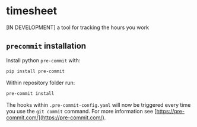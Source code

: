 # timesheet
[IN DEVELOPMENT] a tool for tracking the hours you work


## `precommit` installation

Install python `pre-commit` with:
```bash
pip install pre-commit
```

Within repository folder run:
```bash
pre-commit install
```

The hooks within `.pre-commit-config.yaml` will now be triggered every time you use the `git commit` command. For more information see [https://pre-commit.com/](https://pre-commit.com/).
